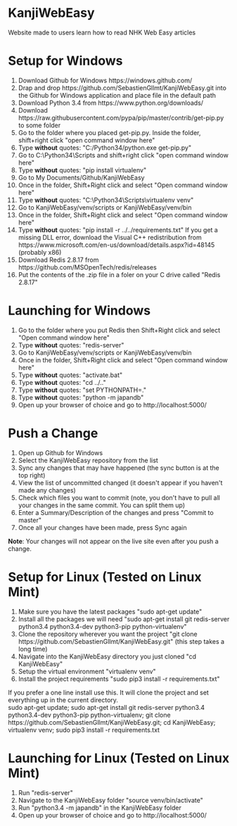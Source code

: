 KanjiWebEasy
============

Website made to users learn how to read NHK Web Easy articles

Setup for Windows
============

<ol>
<li>
Download Github for Windows https://windows.github.com/
</li>
<li>
Drap and drop https://github.com/SebastienGllmt/KanjiWebEasy.git into the Github for Windows application and place file in the default path
</li>
<li>
Download Python 3.4 from https://www.python.org/downloads/
</li>
<li>
Download https://raw.githubusercontent.com/pypa/pip/master/contrib/get-pip.py to some folder
</li>
<li>
Go to the folder where you placed get-pip.py. Inside the folder, shift+right click "open command window here"
</li>
<li>
Type <b>without</b> quotes: "C:/Python34/python.exe get-pip.py"
</li>
<li>
Go to C:\Python34\Scripts and shift+right click "open command window here"
</li>
<li>
Type <b>without</b> quotes: "pip install virtualenv"
</li>
<li>
Go to My Documents/Github/KanjiWebEasy
</li>
<li>
Once in the folder, Shift+Right click and select "Open command window here"
</li>
<li>
Type <b>without</b> quotes: "C:\Python34\Scripts\virtualenv venv"
</li>
<li>
Go to KanjiWebEasy/venv/scripts or KanjiWebEasy/venv/bin
</li>
<li>
Once in the folder, Shift+Right click and select "Open command window here"
</li>
<li>
Type <b>without</b> quotes: "pip install -r ../../requirements.txt"
If you get a missing DLL error, download the Visual C++ redistribution from https://www.microsoft.com/en-us/download/details.aspx?id=48145 (probably x86)
</li>
<li>
Download Redis 2.8.17 from https://github.com/MSOpenTech/redis/releases
</li>
<li>
Put the contents of the .zip file in a foler on your C drive called "Redis 2.8.17"
</li>
</ol>

Launching for Windows
============
<ol>
<li>
Go to the folder where you put Redis then Shift+Right click and select "Open command window here"
</li>
<li>
Type <b>without</b> quotes: "redis-server"
</li>
<li>
Go to KanjiWebEasy/venv/scripts or KanjiWebEasy/venv/bin
</li>
<li>
Once in the folder, Shift+Right click and select "Open command window here"
</li>
<li>
Type <b>without</b> quotes: "activate.bat"
</li>
<li>
Type <b>without</b> quotes: "cd ../.."
</li>
<li>
Type <b>without</b> quotes: "set PYTHONPATH=."
</li>
<li>
Type <b>without</b> quotes: "python -m japandb"
</li>
<li>
Open up your browser of choice and go to http://localhost:5000/
</li>
</ol>

Push a Change
============
<ol>
<li>
Open up Github for Windows
</li>
<li>
Select the KanjiWebEasy repository from the list
</li>
<li>
Sync any changes that may have happened (the sync button is at the top right)
</li>
<li>
View the list of uncommitted changed (it doesn't appear if you haven't made any changes)
</li>
<li>
Check which files you want to commit (note, you don't have to pull all your changes in the same commit. You can split them up)
</li>
<li>
Enter a Summary/Description of the changes and press "Commit to master"
</li>
<li>
Once all your changes have been made, press Sync again
</li>
</ol>

<b>Note</b>: Your changes will not appear on the live site even after you push a change.

Setup for Linux (Tested on Linux Mint)
============

<ol>
<li>
Make sure you have the latest packages "sudo apt-get update"
</li>
<li>
Install all the packages we will need "sudo apt-get install git redis-server python3.4 python3.4-dev python3-pip python-virtualenv"
</li>
<li>
Clone the repository wherever you want the project "git clone https://github.com/SebastienGllmt/KanjiWebEasy.git" (this step takes a long time)
</li>
<li>
Navigate into the KanjiWebEasy directory you just cloned "cd KanjiWebEasy"
</li>
<li>
Setup the virtual environment "virtualenv venv"
</li>
<li>
Install the project requirements "sudo pip3 install -r requirements.txt"
</li>
</ol>
<div>
If you prefer a one line install use this. It will clone the project and set everything up in the current directory. <br>
sudo apt-get update; sudo apt-get install git redis-server python3.4 python3.4-dev python3-pip python-virtualenv; git clone https://github.com/SebastienGllmt/KanjiWebEasy.git; cd KanjiWebEasy; virtualenv venv; sudo pip3 install -r requirements.txt
</div>

Launching for Linux (Tested on Linux Mint)
============
<ol>
<li>
Run "redis-server"
</li>
<li>
Navigate to the KanjiWebEasy folder "source venv/bin/activate"
</li>
<li>
Run "python3.4 -m japandb" in the KanjiWebEasy folder
</li>
<li>
Open up your browser of choice and go to http://localhost:5000/
</li>
</ol>

